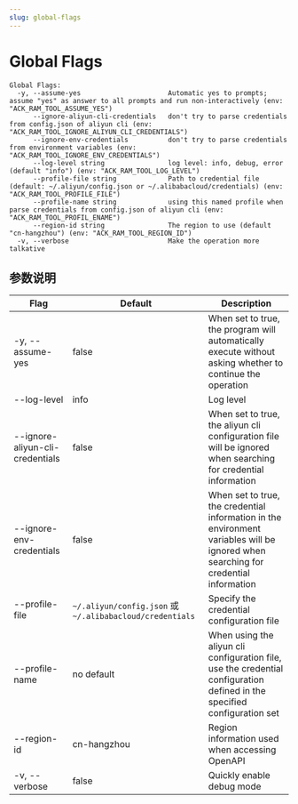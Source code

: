 ```yaml
---
slug: global-flags
---
```


# Global Flags

```
Global Flags:
  -y, --assume-yes                      Automatic yes to prompts; assume "yes" as answer to all prompts and run non-interactively (env: "ACK_RAM_TOOL_ASSUME_YES")
      --ignore-aliyun-cli-credentials   don't try to parse credentials from config.json of aliyun cli (env: "ACK_RAM_TOOL_IGNORE_ALIYUN_CLI_CREDENTIALS")
      --ignore-env-credentials          don't try to parse credentials from environment variables (env: "ACK_RAM_TOOL_IGNORE_ENV_CREDENTIALS")
      --log-level string                log level: info, debug, error (default "info") (env: "ACK_RAM_TOOL_LOG_LEVEL")
      --profile-file string             Path to credential file (default: ~/.aliyun/config.json or ~/.alibabacloud/credentials) (env: "ACK_RAM_TOOL_PROFILE_FILE")
      --profile-name string             using this named profile when parse credentials from config.json of aliyun cli (env: "ACK_RAM_TOOL_PROFIL_ENAME")
      --region-id string                The region to use (default "cn-hangzhou") (env: "ACK_RAM_TOOL_REGION_ID")
  -v, --verbose                         Make the operation more talkative
```

## 参数说明

| Flag                            | Default                                                 | Description                                                                                                                         |
|---------------------------------|---------------------------------------------------------|-------------------------------------------------------------------------------------------------------------------------------------|
| -y, --assume-yes                | false                                                   | When set to true, the program will automatically execute without asking whether to continue the operation                           |
| --log-level                     | info                                                    | Log level                                                                                                                           |
| --ignore-aliyun-cli-credentials | false                                                   | When set to true, the aliyun cli configuration file will be ignored when searching for credential information                       |
| --ignore-env-credentials        | false                                                   | When set to true, the credential information in the environment variables will be ignored when searching for credential information |
| --profile-file                  | `~/.aliyun/config.json` 或 `~/.alibabacloud/credentials` | Specify the credential configuration file                                                                                           |
| --profile-name                  | no default                                              | When using the aliyun cli configuration file, use the credential configuration defined in the specified configuration set           |
| --region-id                     | cn-hangzhou                                             | Region information used when accessing OpenAPI                                                                                      |
| -v, --verbose                   | false                                                   | Quickly enable debug mode                                                                                                           |
